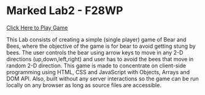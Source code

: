 # Marked Lab2 - F28WP

[Click Here to Play Game](https://o0be8.csb.app/)

This Lab consists of creating a simple (single player) game of Bear and Bees, where the objective of the game is for bear to avoid getting stung by bees.
The user controls the bear using arrow keys to move in any 2-D directions (up,down,left,right) and user has to avoid the bees that move in random 2-D direction.
This game is made to concentrate on client-side programming using HTML, CSS and JavaScript with Objects, Arrays and DOM API.
Also, built without any server interactions so the game can be run locally on any browser as long as source files are accessible.
